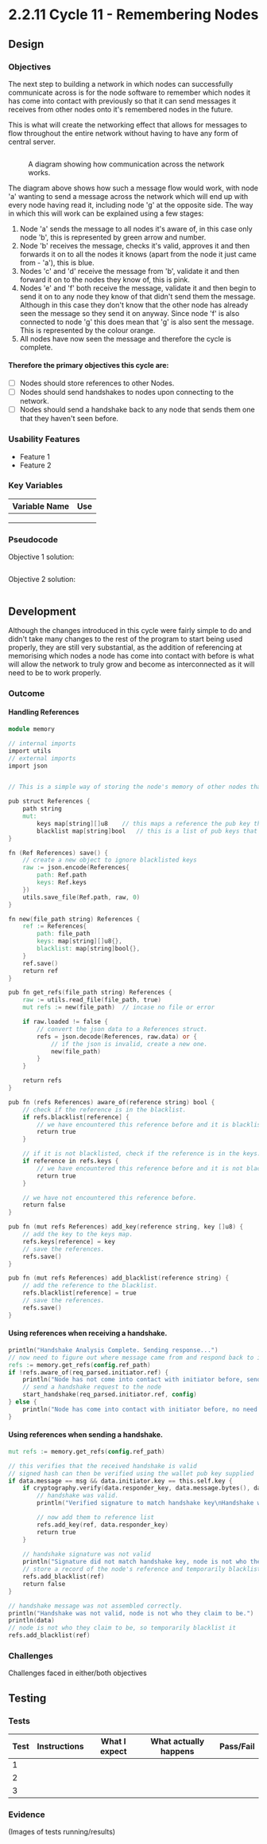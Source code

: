 # 2.2.11 Cycle 11 - Remembering Nodes

## Design

### Objectives

The next step to building a network in which nodes can successfully communicate across is for the node software to remember which nodes it has come into contact with previously so that it can send messages it receives from other nodes onto it's remembered nodes in the future.

This is what will create the networking effect that allows for messages to flow throughout the entire network without having to have any form of central server.

<figure><img src="../.gitbook/assets/image.png" alt=""><figcaption><p>A diagram showing how communication across the network works.</p></figcaption></figure>

The diagram above shows how such a message flow would work, with node 'a' wanting to send a message across the network which will end up with every node having read it, including node 'g' at the opposite side. The way in which this will work can be explained using a few stages:

1. Node 'a' sends the message to all nodes it's aware of, in this case only node 'b', this is represented by green arrow and number.
2. Node 'b' receives the message, checks it's valid, approves it and then forwards it on to all the nodes it knows (apart from the node it just came from - 'a'), this is blue.
3. Nodes 'c' and 'd' receive the message from 'b', validate it and then forward it on to the nodes they know of, this is pink.
4. Nodes 'e' and 'f' both receive the message, validate it and then begin to send it on to any node they know of that didn't send them the message. Although in this case they don't know that the other node has already seen the message so they send it on anyway. Since node 'f' is also connected to node 'g' this does mean that 'g' is also sent the message. This is represented by the colour orange.
5. All nodes have now seen the message and therefore the cycle is complete.

#### Therefore the primary objectives this cycle are:

* [ ] Nodes should store references to other Nodes.
* [ ] Nodes should send handshakes to nodes upon connecting to the network.
* [ ] Nodes should send a handshake back to any node that sends them one that they haven't seen before.

### Usability Features

* Feature 1
* Feature 2

### Key Variables

| Variable Name | Use |
| ------------- | --- |
|               |     |
|               |     |
|               |     |

### Pseudocode

Objective 1 solution:

```
```

Objective 2 solution:

```
```

## Development

Although the changes introduced in this cycle were fairly simple to do and didn't take many changes to the rest of the program to start being used properly, they are still very substantial, as the addition of referencing at memorising which nodes a node has come into contact with before is what will allow the network to truly grow and become as interconnected as it will need to be to work properly.

### Outcome

#### Handling References

```v
module memory

// internal imports
import utils
// external imports
import json


// This is a simple way of storing the node's memory of other nodes that it's encountered.

pub struct References {
	path string
	mut:
		keys map[string][]u8	// this maps a reference the pub key that it runs using.
		blacklist map[string]bool	// this is a list of pub keys that we've already seen and do not trust. Erased when the node is restarted.
}

fn (Ref References) save() {
	// create a new object to ignore blacklisted keys
	raw := json.encode(References{
		path: Ref.path
		keys: Ref.keys
	})
	utils.save_file(Ref.path, raw, 0)
}

fn new(file_path string) References {
	ref := References{
		path: file_path
		keys: map[string][]u8{},
		blacklist: map[string]bool{},
	}
	ref.save()
	return ref
}

pub fn get_refs(file_path string) References {
	raw := utils.read_file(file_path, true)
	mut refs := new(file_path)	// incase no file or error

	if raw.loaded != false {
		// convert the json data to a References struct.
		refs = json.decode(References, raw.data) or {
			// if the json is invalid, create a new one.
			new(file_path)
		}
	}

	return refs
}

pub fn (refs References) aware_of(reference string) bool {
	// check if the reference is in the blacklist.
	if refs.blacklist[reference] {
		// we have encountered this reference before and it is blacklisted.
		return true
	}

	// if it is not blacklisted, check if the reference is in the keys.
	if reference in refs.keys {
		// we have encountered this reference before and it is not blacklisted.
		return true
	}

	// we have not encountered this reference before.
	return false
}

pub fn (mut refs References) add_key(reference string, key []u8) {
	// add the key to the keys map.
	refs.keys[reference] = key
	// save the references.
	refs.save()
}

pub fn (mut refs References) add_blacklist(reference string) {
	// add the reference to the blacklist.
	refs.blacklist[reference] = true
	// save the references.
	refs.save()
}
```

#### Using references when receiving a handshake.

```v
println("Handshake Analysis Complete. Sending response...")
// now need to figure out where message came from and respond back to it
refs := memory.get_refs(config.ref_path)
if !refs.aware_of(req_parsed.initiator.ref) {
	println("Node has not come into contact with initiator before, sending them a handshake request")
	// send a handshake request to the node
	start_handshake(req_parsed.initiator.ref, config)
} else {
 	println("Node has come into contact with initiator before, no need to send a handshake request")
}
```

#### Using references when sending a handshake.

```v
mut refs := memory.get_refs(config.ref_path)

// this verifies that the received handshake is valid
// signed hash can then be verified using the wallet pub key supplied
if data.message == msg && data.initiator.key == this.self.key {
	if cryptography.verify(data.responder_key, data.message.bytes(), data.signature) {
		// handshake was valid.
		println("Verified signature to match handshake key\nHandshake with $ref successful.")

		// now add them to reference list
		refs.add_key(ref, data.responder_key)
		return true
	}
	
	// handshake signature was not valid
	println("Signature did not match handshake key, node is not who they claim to be.")
	// store a record of the node's reference and temporarily blacklist it
	refs.add_blacklist(ref)
	return false
}

// handshake message was not assembled correctly.
println("Handshake was not valid, node is not who they claim to be.")
println(data)
// node is not who they claim to be, so temporarily blacklist it
refs.add_blacklist(ref)
```

### Challenges

Challenges faced in either/both objectives

## Testing

### Tests

| Test | Instructions | What I expect | What actually happens | Pass/Fail |
| ---- | ------------ | ------------- | --------------------- | --------- |
| 1    |              |               |                       |           |
| 2    |              |               |                       |           |
| 3    |              |               |                       |           |

### Evidence

(Images of tests running/results)
